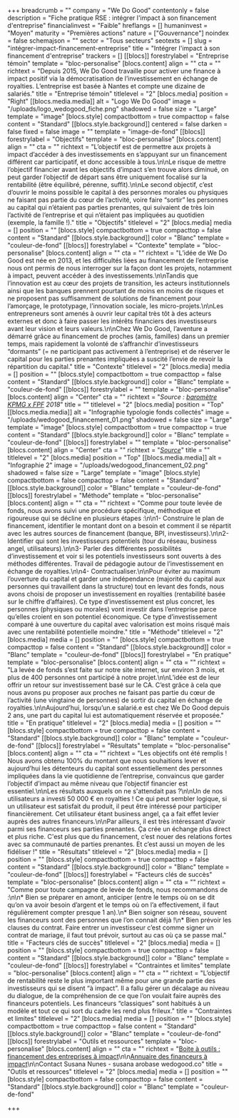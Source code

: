 +++
breadcrumb = ""
company = "We Do Good"
contentonly = false
description = "Fiche pratique RSE : intégrer l'impact à son financement d'entreprise"
financialinvest = "Faible"
hreflangs = []
humaninvest = "Moyen"
maturity = "Premières actions"
nature = ["Gouvernance"]
noindex = false
schemajson = ""
sector = "Tous secteurs"
seotexts = []
slug = "intégrer-impact-financement-entreprise"
title = "Intégrer l'impact à son financement d'entreprise"
trackers = []
[[blocs]]
forestrylabel = "Entreprise témoin"
template = "bloc-personalise"
[blocs.content]
align = ""
cta = ""
richtext = "Depuis 2015, We Do Good travaille pour activer une finance à impact positif via la démocratisation de l’investissement en échange de royalties. L’entreprise est basée à Nantes et compte une dizaine de salariés."
title = "Entreprise témoin"
titlelevel = "2"
[blocs.media]
position = "Right"
[[blocs.media.media]]
alt = "Logo We Do Good"
image = "/uploads/logo_wedogood_fiche.png"
shadowed = false
size = "Large"
template = "image"
[blocs.style]
compactbottom = true
compacttop = false
content = "Standard"
[[blocs.style.background]]
centered = false
darken = false
fixed = false
image = ""
template = "image-de-fond"
[[blocs]]
forestrylabel = "Objectifs"
template = "bloc-personalise"
[blocs.content]
align = ""
cta = ""
richtext = "L’objectif est de permettre aux projets à impact d’accéder à des investissements en s’appuyant sur un financement différent car participatif, et donc accessible à tous.\n\nLe risque de mettre l’objectif financier avant les objectifs d’impact s’en trouve alors diminué, on peut garder l’objectif de départ sans être uniquement focalisé sur la rentabilité (être équilibré, pérenne, suffit).\n\nLe second objectif, c’est d’ouvrir le moins possible le capital à des personnes morales ou physiques ne faisant pas partie du cœur de l’activité, voire faire “sortir” les personnes au capital qui n’étaient pas parties prenantes, qui suivaient de très loin l’activité de l’entreprise et qui n’étaient pas impliquées au quotidien (exemple, la famille !)."
title = "Objectifs"
titlelevel = "2"
[blocs.media]
media = []
position = ""
[blocs.style]
compactbottom = true
compacttop = false
content = "Standard"
[[blocs.style.background]]
color = "Blanc"
template = "couleur-de-fond"
[[blocs]]
forestrylabel = "Contexte"
template = "bloc-personalise"
[blocs.content]
align = ""
cta = ""
richtext = "L’idée de We Do Good est née en 2013, et les difficultés liées au financement de l’entreprise nous ont permis de nous interroger sur la façon dont les projets, notamment à impact, peuvent accéder à des investissements.\n\nTandis que l’innovation est au cœur des projets de transition, les acteurs institutionnels ainsi que les banques prennent pourtant de moins en moins de risques et ne proposent pas suffisamment de solutions de financement pour l’amorçage, le prototypage, l’innovation sociale, les micro-projets.\n\nLes entrepreneurs sont amenés à ouvrir leur capital très tôt à des acteurs externes et donc à faire passer les intérêts financiers des investisseurs avant leur vision et leurs valeurs.\n\nChez We Do Good, l’aventure a démarré grâce au financement de proches (amis, familles) dans un premier temps, mais rapidement la volonté de s’affranchir d’investisseurs “dormants” (= ne participant pas activement à l’entreprise) et de réserver le capital pour les parties prenantes impliquées a suscité l’envie de revoir la répartition du capital."
title = "Contexte"
titlelevel = "2"
[blocs.media]
media = []
position = ""
[blocs.style]
compactbottom = true
compacttop = false
content = "Standard"
[[blocs.style.background]]
color = "Blanc"
template = "couleur-de-fond"
[[blocs]]
forestrylabel = ""
template = "bloc-personalise"
[blocs.content]
align = "Center"
cta = ""
richtext = "_Source :_ [_baromètre KPMG x FPF_](https://financeparticipative.org/wp-content/uploads/2019/01/Barom%C3%A8tre-du-crowdfunding-KPMG-et-FPF-%C3%A9dition-2018.pdf) _2018_"
title = ""
titlelevel = "2"
[blocs.media]
position = "Top"
[[blocs.media.media]]
alt = "Infographie typologie fonds collectés"
image = "/uploads/wedogood_financement_01.png"
shadowed = false
size = "Large"
template = "image"
[blocs.style]
compactbottom = true
compacttop = true
content = "Standard"
[[blocs.style.background]]
color = "Blanc"
template = "couleur-de-fond"
[[blocs]]
forestrylabel = ""
template = "bloc-personalise"
[blocs.content]
align = "Center"
cta = ""
richtext = "[_Source_](https://www.pretpro.fr/les-financements-alternatifs-des-entreprises-progressent-de-40/)"
title = ""
titlelevel = "2"
[blocs.media]
position = "Top"
[[blocs.media.media]]
alt = "Infographie 2"
image = "/uploads/wedogood_financement_02.png"
shadowed = false
size = "Large"
template = "image"
[blocs.style]
compactbottom = false
compacttop = false
content = "Standard"
[[blocs.style.background]]
color = "Blanc"
template = "couleur-de-fond"
[[blocs]]
forestrylabel = "Méthode"
template = "bloc-personalise"
[blocs.content]
align = ""
cta = ""
richtext = "Comme pour toute levée de fonds, nous avons suivi une procédure spécifique, méthodique et rigoureuse qui se décline en plusieurs étapes :\n\n1- Construire le plan de financement, identifier le montant dont on a besoin et comment il se répartit avec les autres sources de financement (banque, BPI, investisseurs).\n\n2- Identifier qui sont les investisseurs potentiels (tour du réseau, business angel, utilisateurs).\n\n3- Parler des différentes possibilités d’investissement et voir si les potentiels investisseurs sont ouverts à des méthodes différentes. Travail de pédagogie autour de l’investissement en échange de royalties.\n\n4- Contractualiser.\n\nPour éviter au maximum l’ouverture du capital et garder une indépendance (majorité du capital aux personnes qui travaillent dans la structure) tout en levant des fonds, nous avons choisi de proposer un investissement en royalties (rentabilité basée sur le chiffre d’affaires). Ce type d’investissement est plus concret, les personnes (physiques ou morales) vont investir dans l’entreprise parce qu’elles croient en son potentiel économique. Ce type d’investissement comparé à une ouverture du capital avec valorisation est moins risqué mais avec une rentabilité potentielle moindre."
title = "Méthode"
titlelevel = "2"
[blocs.media]
media = []
position = ""
[blocs.style]
compactbottom = true
compacttop = false
content = "Standard"
[[blocs.style.background]]
color = "Blanc"
template = "couleur-de-fond"
[[blocs]]
forestrylabel = "En pratique"
template = "bloc-personalise"
[blocs.content]
align = ""
cta = ""
richtext = "La levée de fonds s’est faite sur notre site internet, sur environ 3 mois, et plus de 400 personnes ont participé à notre projet.\n\nL’idée est de leur offrir un retour sur investissement basé sur le CA. C’est grâce à cela que nous avons pu proposer aux proches ne faisant pas partie du cœur de l’activité (une vingtaine de personnes) de sortir du capital en échange de royalties.\n\nAujourd’hui, lorsqu’un.e salarié.e est chez We Do Good depuis 2 ans, une part du capital lui est automatiquement réservée et proposée."
title = "En pratique"
titlelevel = "2"
[blocs.media]
media = []
position = ""
[blocs.style]
compactbottom = true
compacttop = false
content = "Standard"
[[blocs.style.background]]
color = "Blanc"
template = "couleur-de-fond"
[[blocs]]
forestrylabel = "Résultats"
template = "bloc-personalise"
[blocs.content]
align = ""
cta = ""
richtext = "Les objectifs ont été remplis ! Nous avons obtenu 100% du montant que nous souhaitions lever et aujourd’hui les détenteurs du capital sont essentiellement des personnes impliquées dans la vie quotidienne de l’entreprise, convaincus que garder l’objectif d’impact au même niveau que l’objectif financier est essentiel.\n\nLes résultats auxquels on ne s'attendait pas ?\n\nUn de nos utilisateurs a investi 50 000 € en royalties ! Ce qui peut sembler logique, si un utilisateur est satisfait du produit, il peut être intéressé pour participer financièrement. Cet utilisateur étant business angel, ça a fait effet levier auprès des autres financeurs.\n\nPar ailleurs, il est très intéressant d’avoir parmi ses financeurs ses parties prenantes. Ça crée un échange plus direct et plus riche. C'est plus que du financement, c’est nouer des relations fortes avec sa communauté de parties prenantes. Et c’est aussi un moyen de les fidéliser !"
title = "Résultats"
titlelevel = "2"
[blocs.media]
media = []
position = ""
[blocs.style]
compactbottom = true
compacttop = false
content = "Standard"
[[blocs.style.background]]
color = "Blanc"
template = "couleur-de-fond"
[[blocs]]
forestrylabel = "Facteurs clés de succès"
template = "bloc-personalise"
[blocs.content]
align = ""
cta = ""
richtext = "Comme pour toute campagne de levée de fonds, nous recommandons de :\n\n* Bien se préparer en amont, anticiper (entre le temps où on se dit qu’on va avoir besoin d’argent et le temps où on l’a effectivement, il faut régulièrement compter presque 1 an).\n* Bien soigner son réseau, souvent les financeurs sont des personnes que l’on connait déjà !\n* Bien prévoir les clauses du contrat. Faire entrer un investisseur c’est comme signer un contrat de mariage, il faut tout prévoir, surtout au cas où ça se passe mal."
title = "Facteurs clés de succès"
titlelevel = "2"
[blocs.media]
media = []
position = ""
[blocs.style]
compactbottom = true
compacttop = false
content = "Standard"
[[blocs.style.background]]
color = "Blanc"
template = "couleur-de-fond"
[[blocs]]
forestrylabel = "Contraintes et limites"
template = "bloc-personalise"
[blocs.content]
align = ""
cta = ""
richtext = "L’objectif de rentabilité reste le plus important même pour une grande partie des investisseurs qui se disent “à impact”. Il a fallu gérer un décalage au niveau du dialogue, de la compréhension de ce que l’on voulait faire auprès des financeurs potentiels. Les financeurs “classiques” sont habitués à un modèle et tout ce qui sort du cadre les rend plus frileux."
title = "Contraintes et limites"
titlelevel = "2"
[blocs.media]
media = []
position = ""
[blocs.style]
compactbottom = true
compacttop = false
content = "Standard"
[[blocs.style.background]]
color = "Blanc"
template = "couleur-de-fond"
[[blocs]]
forestrylabel = "Outils et ressources"
template = "bloc-personalise"
[blocs.content]
align = ""
cta = ""
richtext = "[Boite à outils : financement des entreprises à impact](https://drive.google.com/file/d/1El9fm0-PfsHnrdWkKEPBrucvI64FS8Ss/view?usp=sharing)\n\n[Annuaire des financeurs à impact](https://docs.google.com/spreadsheets/d/1JleZfCEvwPohM8ys_tcIpBkK8KStqyseAzK_wfOd0WM/edit#gid=0)\n\nContact Susana Nunes - susana arobase wedogood.co"
title = "Outils et ressources"
titlelevel = "2"
[blocs.media]
media = []
position = ""
[blocs.style]
compactbottom = false
compacttop = false
content = "Standard"
[[blocs.style.background]]
color = "Blanc"
template = "couleur-de-fond"

+++
